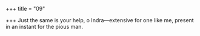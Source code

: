 +++
title = "09"

+++
Just the same is your help, o Indra—extensive for one like me,
present in an instant for the pious man.